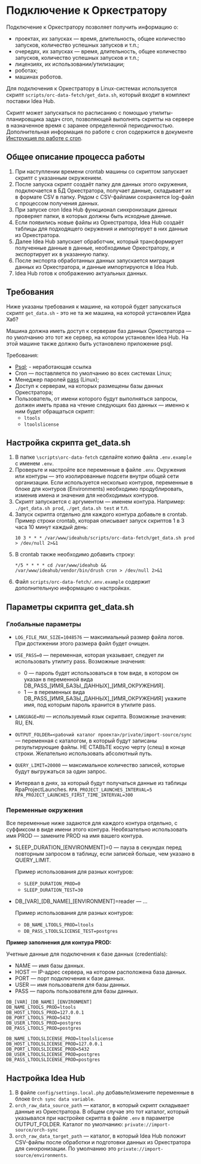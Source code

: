 # Подключение к Оркестратору

Подключение к Оркестратору позволяет получить информацию о:
 - проектах, их запусках — время, длительность, общее количество запусков, количество успешных запусков и т.п.;
 - очередях, их запусках — время, длительность, общее количество запусков, количество успешных запусков и т.п.;
 - лицензиях, их использовании/утилизации;
 - роботах;
 - машинах роботов.

Для подключения к Оркестратору в Linux-системах используется скрипт `scripts/orc-data-fetch/get_data.sh`, который входит в комплект поставки Idea Hub. 

Скрипт может запускаться по расписанию с помощью утилиты-планировщика задач cron, позволяющей выполнять скрипты на сервере в назначенное время с заранее определенной периодичностью. Дополнительная информация по работе с cron содержится в документе [Инструкция по работе с cron](https://docs.primo-rpa.ru/primo-rpa/primo-idea-hub/cron).

## Общее описание процесса работы

1. При наступлении времени crontab машины со скриптом запускает скрипт с указанным окружением. 
1. После запуска скрипт создаёт папку для данных этого окружения, подключается в БД Оркестратора, получает данные, складывает их в формате CSV в папку. Рядом с CSV-файлами сохраняется log-файл с процессом получения данных.
1. При запуске cron Idea Hub функционал синхронизации данных проверяет папки, в которых должны быть исходные данные. 
1. Если появились новые файлы из Оркестратора, Idea Hub создаёт таблицы для подходящего окружения и импортирует в них данные из Оркестратора. 
1. Далее Idea Hub запускает обработчик, который трансформирует полученные данные в данные, необходимые Оркестратору, и экспортирует их в указанную папку. 
1. После экспорта обработанных данных запускается миграция данных из Оркестратора, и данные импортируются в Idea Hub. 
1. Idea Hub готов к отображению актуальных данных.

## Требования 

Ниже указаны требования к машине, на которой будет запускаться скрипт `get_data.sh` - это не та же машина, на которой установлен Идеа Хаб?

Машина должна иметь доступ к серверам баз данных Оркестратора — по умолчанию это тот же сервер, на котором установлен Idea Hub. На этой машине также должно быть установлено приложение psql.

Требования:
* [Psql](https://postgrespro.ru/&sa=D&source=docs&ust=1702476704920204&usg=AOvVaw3K8f-Xb71DoDMk3Cu4xoJm); - неработающая ссылка
* Сron — поставляется по умолчанию во всех системах Linux;
* Менеджер паролей [pass](https://www.passwordstore.org/) (Linux);
* Доступ к серверам, на которых размещены базы данных Оркестратора;
* Пользователь, от имени которого будут выполняться запросы, должен иметь права на чтение следующих баз данных — именно к ним будет обращаться скрипт:  
  * `ltools`
  * `ltoolslicense`

## Настройка скрипта get_data.sh
1. В папке `\scripts\orc-data-fetch` сделайте копию файла `.env.example` с именем `.env`.
1. Проверьте и настройте все переменные в файле `.env`. Окружения или контуры — это изолированные подсети внутри общей сети организации. Если используется несколько контуров, переменные в блоке для контуров (Environments) необходимо продублировать, изменив имена и значения для необходимых контуров. 
1. Скрипт запускается с аргументом — именем контура. Например: `./get_data.sh prod`, `./get_data.sh test` и т.п.
1. Запуск скрипта отдельно для каждого контура добавьте в crontab. Пример строки crontab, которая описывает запуск скриптов 1 в 3 часа 10 минут каждый день:
   ```
   10 3 * * * /var/www/ideahub/scripts/orc-data-fetch/get_data.sh prod > /dev/null 2>&1
   ```
1. В crontab также необходимо добавить строку:
   ```
   */5 * * * * cd /var/www/ideahub && /var/www/ideahub/vendor/bin/drush cron > /dev/null 2>&1
   ``` 
1. Файл `scripts/orc-data-fetch/.env.example` содержит дополнительную информацию о настройках.

## Параметры скрипта get_data.sh

### Глобальные параметры

- `LOG_FILE_MAX_SIZE=1048576` — максимальный размер файла логов. При достижении этого размера файл будет очищен.
- `USE_PASS=0` — переменная, которая указывает, следует ли использовать утилиту pass. Возможные значения:
   - 0 — пароль будет использоваться в том виде, в котором он указан в переменной вида DB\_PASS\_[ИМЯ\_БАЗЫ\_ДАННЫХ]\_[ИМЯ_ОКРУЖЕНИЯ].
   - 1 — в переменных вида DB\_PASS\_[ИМЯ\_БАЗЫ\_ДАННЫХ]\_[ИМЯ_ОКРУЖЕНИЯ] укажите имя, под которым пароль хранится в утилите pass. 
- `LANGUAGE=RU` — используемый язык скрипта. Возможные значения: RU, EN.
- `OUTPUT_FOLDER=<рабочий каталог проекта>/private/import-source/sync` — переменная с каталогом, в который будут записаны результирующие файлы. НЕ СТАВЬТЕ косую черту (слеш) в конце строки. Желательно использовать абсолютный путь.
- `QUERY_LIMIT=20000` — максимальное количество записей, которые будут выгружаться за один запрос.

- Интервал в днях, за который будут получаться данные из таблицы RpaProjectLaunches.
`RPA_PROJECT_LAUNCHES_INTERVAL=5`
`RPA_PROJECT_LAUNCHES_FIRST_TIME_INTERVAL=300`

### Переменные окружения

Все переменные ниже задаются для каждого контура отдельно, с суффиксом в виде имени этого контура. Необязательно использовать имя PROD — замените PROD на имя вашего контура. 

* SLEEP_DURATION_[ENVIRONMENT]=0 — пауза в секундах перед повторным запросом в таблицу, если записей больше, чем указано в QUERY_LIMIT.

  Пример использования для разных контуров:
  * `SLEEP_DURATION_PROD=0`
  * `SLEEP_DURATION_TEST=30`

* DB\_[VAR]\_[DB_NAME]_[ENVIRONMENT]=reader — ...

  Пример использования для разных контуров:
  * `DB_NAME_LTOOLS_PROD=ltools`
  * `DB_PASS_LTOOLSLICENSE_TEST=postgres`

**Пример заполнения для контура PROD:**

Учетные данные для подключения к базе данных (credentials): 
* NAME — имя базы данных.
* HOST — IP-адрес сервера, на котором расположена база данных.
* PORT — порт подключения к базе данных.
* USER — имя пользователя для базы данных.
* PASS — пароль пользователя для базы данных.
```
DB_[VAR]_[DB_NAME]_[ENVIRONMENT]
DB_NAME_LTOOLS_PROD=ltools
DB_HOST_LTOOLS_PROD=127.0.0.1
DB_PORT_LTOOLS_PROD=5432
DB_USER_LTOOLS_PROD=postgres
DB_PASS_LTOOLS_PROD=postgres

DB_NAME_LTOOLSLICENSE_PROD=ltoolslicense
DB_HOST_LTOOLSLICENSE_PROD=127.0.0.1
DB_PORT_LTOOLSLICENSE_PROD=5432
DB_USER_LTOOLSLICENSE_PROD=postgres
DB_PASS_LTOOLSLICENSE_PROD=postgres
```

## Настройка Idea Hub

1. В файле `config/settings.local.php` добавьте/измените переменные в блоке `Orch sync data variable`.
1. `orch_raw_data_source_path` — каталог, в который скрипт складывает данные из Оркестратора. В общем случае это тот каталог, который указывался при настройке скрипта в файле `.env` в параметре OUTPUT_FOLDER. Каталог по умолчанию: `private://import-source/orch-sync`
1. `orch_raw_data_target_path` — каталог, в который Idea Hub положит CSV-файлы после обработки и подготовки данных из Оркестратора для синхронизации. По умолчанию это `private://import-source/environments`.

